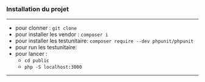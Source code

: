 ### Installation du projet ###
----------------------------------------------
-   pour clonner : ``git clone ``
-   pour installer les vendor : ``composer i``
-   pour installer les testunitaire: ``composer require --dev phpunit/phpunit``
-   pour run les testunitaire: `` ``
-   pour lancer :
     - ``cd public``
     - ``php -S localhost:3000``
----------------------------------------------
